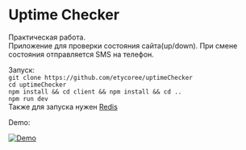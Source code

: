 # Uptime Checker
Практическая работа.  
Приложение для проверки состояния сайта(up/down). При смене состояния отправляется SMS на телефон.


Запуск:  
  `git clone https://github.com/etycoree/uptimeChecker`  
  `cd uptimeChecker`  
  `npm install && cd client && npm install && cd ..`  
  `npm run dev`  
Также для запуска нужен <a href="https://redis.io/">Redis</a>


Demo:

[![Demo](https://i.ibb.co/NL57cJc/Selection-006.png)](https://youtu.be/gaMybb_reQI)                                           
